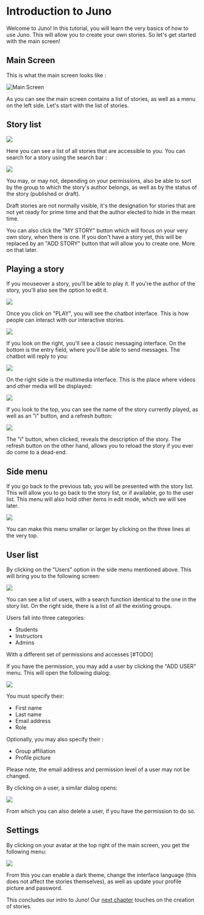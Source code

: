 # Introduction to Juno

Welcome to Juno! In this tutorial, you will learn the very basics of how to use Juno. 
This will allow you to create your own stories. So let's get started with the main screen!

## Main Screen

This is what the main screen looks like :

![Main Screen](/assets/pedagogical/main-screen.png)

As you can see the main screen contains a list of stories, as well as a menu on the left side. Let's start with the list of stories.

## Story list

<img src="story-list.png">

Here you can see a list of all stories that are accessible to you. You can search for a story
using the search bar :

<img src="search-bar.png">

You may, or may not, depending on your permissions, also be able to sort by the group to which
the story's author belongs, as well as by the status of the story (published or draft).

Draft stories are not normally visible, it's the designation for stories that are not yet ready
for prime time and that the author elected to hide in the mean time.

You can also click the "MY STORY" button which will focus on your very own story, when there is one. If you don't have a story yet, this will be replaced by an "ADD STORY" button that will allow you to create one. More on that later.

## Playing a story

If you mouseover a story, you'll be able to play it. If you're the author of the story, you'll also see the option to edit it.

<img src="story-mouseover.png">

Once you click on "PLAY", you will see the chatbot interface. This is how people can interact with our interactive stories. 

<img src="chatbot-interface-full.png">

If you look on the right, you'll see a classic messaging interface. On the bottom is the entry field, where you'll be able to send messages. The chatbot will reply to you: 

<img src="chatbot-messaging-bar.png">

On the right side is the multimedia interface. This is the place where videos and other media will be displayed:

<img src="chatbot-video-interface.png">

If you look to the top, you can see the name of the story currently played, as well as an "i" button, and a refresh button:

<img src="chatbot-video-interface-top.png">

The "i" button, when clicked, reveals the description of the story. The refresh button on the other hand, allows you to reload the story if you ever do come to a dead-end.

## Side menu

If you go back to the previous tab, you will be presented with the story list. This will allow you to go back to the story list, or if available, go to the user list. This menu will also hold other items in edit mode, which we will see later.

<img src="sidebar.png">

You can make this menu smaller or larger by clicking on the three lines at the very top.

## User list

By clicking on the "Users" option in the side menu mentioned above. This will bring you to the following screen:

<img src="user-list.png">

You can see a list of users, with a search function identical to the one in the story list.
On the right side, there is a list of all the existing groups.

Users fall into three categories:
* Students
* Instructors
* Admins

With a different set of permissions and accesses [#TODO]

If you have the permission, you may add a user by clicking the "ADD USER" menu. This will open the following dialog:

<img src="add-user-dialog.png">

You must specify their:
* First name
* Last name
* Email address
* Role

Optionally, you may also specify their :
* Group affiliation
* Profile picture

Please note, the email address and permission level of a user may not be changed.

By clicking on a user, a similar dialog opens:

<img src="edit-user-dialog.png">

From which you can also delete a user, if you have the permission to do so. 

## Settings

By clicking on your avatar at the top right of the main screen, you get the following menu:

<img src="settings.png">

From this you can enable a dark theme, change the interface language (this does not affect the stories themselves), as well as update your profile picture and password.

This concludes our intro to Juno! Our [next chapter](www.junobot.com/tutorials/creation) touches on the creation of stories. 